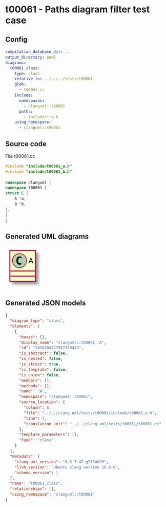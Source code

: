 # t00061 - Paths diagram filter test case
## Config
```yaml
compilation_database_dir: ..
output_directory: puml
diagrams:
  t00061_class:
    type: class
    relative_to: ../../../tests/t00061
    glob:
      - t00061.cc
    include:
      namespaces:
        - clanguml::t00061
      paths:
        - include/*_a.h
    using_namespace:
      - clanguml::t00061
```
## Source code
File t00061.cc
```cpp
#include "include/t00061_a.h"
#include "include/t00061_b.h"

namespace clanguml {
namespace t00061 {
struct C {
    A *a;
    B *b;
};
}
}
```
## Generated UML diagrams
![t00061_class](./t00061_class.svg "Paths diagram filter test case")
## Generated JSON models
```json
{
  "diagram_type": "class",
  "elements": [
    {
      "bases": [],
      "display_name": "clanguml::t00061::A",
      "id": "1010204727957329423",
      "is_abstract": false,
      "is_nested": false,
      "is_struct": true,
      "is_template": false,
      "is_union": false,
      "members": [],
      "methods": [],
      "name": "A",
      "namespace": "clanguml::t00061",
      "source_location": {
        "column": 8,
        "file": "../../clang-uml/tests/t00061/include/t00061_a.h",
        "line": 3,
        "translation_unit": "../../clang-uml/tests/t00061/t00061.cc"
      },
      "template_parameters": [],
      "type": "class"
    }
  ],
  "metadata": {
    "clang_uml_version": "0.3.7-47-g2104d93",
    "llvm_version": "Ubuntu clang version 15.0.6",
    "schema_version": 1
  },
  "name": "t00061_class",
  "relationships": [],
  "using_namespace": "clanguml::t00061"
}
```
